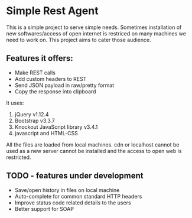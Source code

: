 # Simple Rest Agent

This is a simple project to serve simple needs.
Sometimes installation of new softwares/access of open internet is restriced on many machines we need to work on.
This project aims to cater those audience.

## Features it offers:
* Make REST calls
* Add custom headers to REST
* Send JSON payload in raw/pretty format
* Copy the response into clipboard


It uses:
1. jQuery v1.12.4
2. Bootstrap v3.3.7
3. Knockout JavaScript library v3.4.1
4. javascript and HTML-CSS

All the files are loaded from local machines. cdn or localhost cannot be used as a new server cannot be installed and the access to open web is restricted.

## TODO - features under development
* Save/open history in files on local machine
* Auto-complete for common standard HTTP headers
* Improve status code related details to the users
* Better support for SOAP

